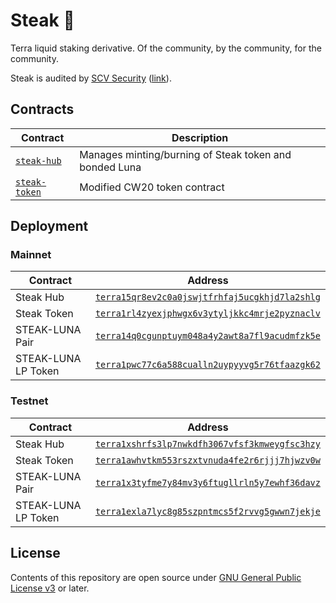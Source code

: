 # Steak 🥩

Terra liquid staking derivative. Of the community, by the community, for the community.

Steak is audited by [SCV Security](https://twitter.com/TerraSCV) ([link](https://github.com/SCV-Security/PublicReports/blob/main/CW/St4k3h0us3/St4k3h0us3%20-%20Steak%20Contracts%20Audit%20Review%20-%20%20v1.0.pdf)).

## Contracts

| Contract                           | Description                                            |
| ---------------------------------- | ------------------------------------------------------ |
| [`steak-hub`](./contracts/hub)     | Manages minting/burning of Steak token and bonded Luna |
| [`steak-token`](./contracts/token) | Modified CW20 token contract                           |

## Deployment

### Mainnet

| Contract            | Address                                        |
| ------------------- | ---------------------------------------------- |
| Steak Hub           | [`terra15qr8ev2c0a0jswjtfrhfaj5ucgkhjd7la2shlg`](https://terrasco.pe/mainnet/address/terra15qr8ev2c0a0jswjtfrhfaj5ucgkhjd7la2shlg) |
| Steak Token         | [`terra1rl4zyexjphwgx6v3ytyljkkc4mrje2pyznaclv`](https://terrasco.pe/mainnet/address/terra1rl4zyexjphwgx6v3ytyljkkc4mrje2pyznaclv) |
| STEAK-LUNA Pair     | [`terra14q0cgunptuym048a4y2awt8a7fl9acudmfzk5e`](https://terrasco.pe/mainnet/address/terra14q0cgunptuym048a4y2awt8a7fl9acudmfzk5e) |
| STEAK-LUNA LP Token | [`terra1pwc77c6a588cualln2uypyyvg5r76tfaazgk62`](https://terrasco.pe/mainnet/address/terra1pwc77c6a588cualln2uypyyvg5r76tfaazgk62) |

### Testnet

| Contract            | Address                                        |
| ------------------- | ---------------------------------------------- |
| Steak Hub           | [`terra1xshrfs3lp7nwkdfh3067vfsf3kmweygfsc3hzy`](https://terrasco.pe/testnet/address/terra1xshrfs3lp7nwkdfh3067vfsf3kmweygfsc3hzy) |
| Steak Token         | [`terra1awhvtkm553rszxtvnuda4fe2r6rjjj7hjwzv0w`](https://terrasco.pe/testnet/address/terra1awhvtkm553rszxtvnuda4fe2r6rjjj7hjwzv0w) |
| STEAK-LUNA Pair     | [`terra1x3tyfme7y84mv3y6ftugllrln5y7ewhf36davz`](https://terrasco.pe/testnet/address/terra1x3tyfme7y84mv3y6ftugllrln5y7ewhf36davz) |
| STEAK-LUNA LP Token | [`terra1exla7lyc8g85szpntmcs5f2rvvg5gwwn7jekje`](https://terrasco.pe/testnet/address/terra1exla7lyc8g85szpntmcs5f2rvvg5gwwn7jekje) |

## License

Contents of this repository are open source under [GNU General Public License v3](./LICENSE) or later.
